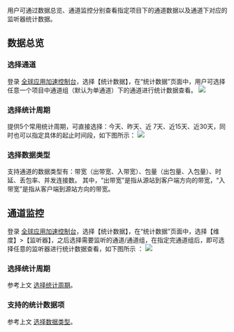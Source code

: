 用户可通过数据总览、通道监控分别查看指定项目下的通道数据以及通道下对应的监听器统计数据。

## 数据总览
### 选择通道
登录 [全球应用加速控制台](https://console.cloud.tencent.com/gaap)，选择【统计数据】，在“统计数据”页面中，用户可选择任意一个项目中通道组（默认为单通道）下的通道进行统计数据查看。
![](https://main.qcloudimg.com/raw/bbb273462179e36ad855a8cd0401345e.png)
<span id ="选择统计周期">
### 选择统计周期</span>
提供5个常用统计周期，可直接选择：今天、昨天、近 7天、近15天、近30天，同时也可以指定具体的起止时间段，如下图所示：
![](https://main.qcloudimg.com/raw/b47967726defa2bdb8da1e66fa21caf8.png)
<span id="选择数据类型">
### 选择数据类型</span>
支持通道的数据类型有：带宽（出带宽、入带宽）、包量（出包量、入包量）、时延、丢包率、并发连接数。
其中，“出带宽”是指从源站到客户端方向的带宽，“入带宽”是指从客户端到源站方向的带宽。

## 通道监控
登录 [全球应用加速控制台](https://console.cloud.tencent.com/gaap)，选择【统计数据】，在“统计数据”页面中，选择【维度】>【监听器】，之后选择需要监听的通道/通道组，在指定完通道组后，即可选择任意的监听器进行统计数据查看，如下图所示 ：
![](https://main.qcloudimg.com/raw/e6afe306c7588ef0521516b3bdb8c8ae.png)

### 选择统计周期
参考上文 [选择统计周期](#选择统计周期)。

### 支持的统计数据项
参考上文 [选择数据类型](#选择数据类型)。

